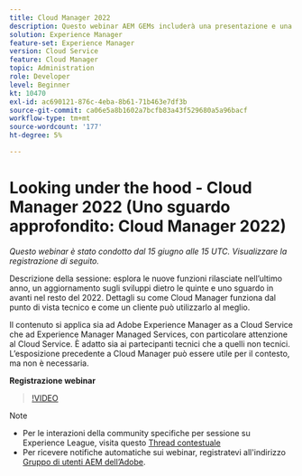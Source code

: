 ```yaml
---
title: Cloud Manager 2022
description: Questo webinar AEM GEMs includerà una presentazione e una demo sui seguenti argomenti:Esplorare le nuove funzioni rilasciate nell’ultimo anno, un aggiornamento sui "dietro le quinte" ... (Le descrizioni devono essere comprese tra 60 e 160 caratteri)
solution: Experience Manager
feature-set: Experience Manager
version: Cloud Service
feature: Cloud Manager
topic: Administration
role: Developer
level: Beginner
kt: 10470
exl-id: ac690121-876c-4eba-8b61-71b463e7df3b
source-git-commit: ca06e5a8b1602a7bcfb83a43f529680a5a96bacf
workflow-type: tm+mt
source-wordcount: '177'
ht-degree: 5%

---
```


# Looking under the hood - Cloud Manager 2022 (Uno sguardo approfondito: Cloud Manager 2022)

*Questo webinar è stato condotto dal 15 giugno alle 15 UTC. Visualizzare la registrazione di seguito.*

Descrizione della sessione: esplora le nuove funzioni rilasciate nell’ultimo anno, un aggiornamento sugli sviluppi dietro le quinte e uno sguardo in avanti nel resto del 2022. Dettagli su come Cloud Manager funziona dal punto di vista tecnico e come un cliente può utilizzarlo al meglio.

Il contenuto si applica sia ad Adobe Experience Manager as a Cloud Service che ad Experience Manager Managed Services, con particolare attenzione al Cloud Service. È adatto sia ai partecipanti tecnici che a quelli non tecnici. L’esposizione precedente a Cloud Manager può essere utile per il contesto, ma non è necessaria.

**Registrazione webinar**

>[!VIDEO](https://video.tv.adobe.com/v/343876)

>[!NOTE]
>
>* Per le interazioni della community specifiche per sessione su Experience League, visita questo [Thread contestuale](https://adobe.ly/3O0rdzd)
>* Per ricevere notifiche automatiche sui webinar, registratevi all&#39;indirizzo [Gruppo di utenti AEM dell’Adobe](https://aem-augs.adobe.com/).

